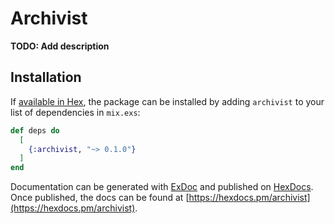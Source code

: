 # Archivist

**TODO: Add description**

## Installation

If [available in Hex](https://hex.pm/docs/publish), the package can be installed
by adding `archivist` to your list of dependencies in `mix.exs`:

```elixir
def deps do
  [
    {:archivist, "~> 0.1.0"}
  ]
end
```

Documentation can be generated with [ExDoc](https://github.com/elixir-lang/ex_doc)
and published on [HexDocs](https://hexdocs.pm). Once published, the docs can
be found at [https://hexdocs.pm/archivist](https://hexdocs.pm/archivist).

